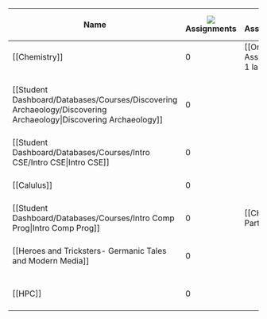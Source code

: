 |Name|![](https://www.notion.so/icons/more_gray.svg)Assignments|![](https://www.notion.so/icons/checklist_gray.svg)Assignments/Exams|![](https://www.notion.so/icons/hashtag_gray.svg)Completed Assignments|Contact|Course Code|![](https://www.notion.so/icons/clipping_gray.svg)Notes|Overall Grade|![](https://www.notion.so/icons/user_gray.svg)Professor|![](https://www.notion.so/icons/circle-dashed_gray.svg)Status|Syllabus|![](https://www.notion.so/icons/hashtag_gray.svg)Total Assignments|![](https://www.notion.so/icons/hashtag_gray.svg)Upcoming Exams|
|---|---|---|---|---|---|---|---|---|---|---|---|---|
|[[Chemistry]]|0|[[Onboarding Assignment for chem 1 lab]]|||||||1 Assignments, 0 Exams||1||
|[[Student Dashboard/Databases/Courses/Discovering Archaeology/Discovering Archaeology\|Discovering Archaeology]]|0||||AN 1543|[[1st lecture]], [[Chapters 1 and 2 of reading notes]]||Darcy Miller|0 Assignments, 0 Exams||||
|[[Student Dashboard/Databases/Courses/Intro CSE/Intro CSE\|Intro CSE]]|0||||CSE 1011|[[Stress anagement]]||Litanny Lineberry|0 Assignments, 0 Exams||||
|[[Calulus]]|0||||MA 1713|||Rachel Lee|0 Assignments, 0 Exams||||
|[[Student Dashboard/Databases/Courses/Intro Comp Prog\|Intro Comp Prog]]|0|[[CH1 & 2 Participation]]|||CSE 1284|||Joshua Crowson|1 Assignments, 0 Exams||1||
|[[Heroes and Tricksters- Germanic Tales and Modern Media]]|0||||• [HON-1091-H07](https://canvas.msstate.edu/courses/107701)|||Arianne Hansey|0 Assignments, 0 Exams||||
|[[HPC]]|0|||||[[meeting 1]]|||0 Assignments, 0 Exams||||